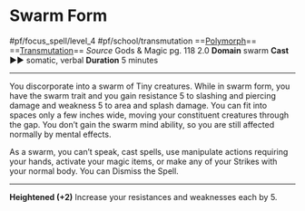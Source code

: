 # Swarm Form
#pf/focus_spell/level_4 #pf/school/transmutation 
==[Polymorph](../../../Traits/Polymorph.md)== ==[Transmutation](../../../Traits/Transmutation.md)==
*Source* Gods & Magic pg. 118 2.0
**Domain** swarm
**Cast** ►► somatic, verbal
**Duration** 5 minutes

---
You discorporate into a swarm of Tiny creatures. While in swarm form, you have the swarm trait and you gain resistance 5 to slashing and piercing damage and weakness 5 to area and splash damage. You can fit into spaces only a few inches wide, moving your constituent creatures through the gap. You don’t gain the swarm mind ability, so you are still affected normally by mental effects.

As a swarm, you can’t speak, cast spells, use manipulate actions requiring your hands, activate your magic items, or make any of your Strikes with your normal body. You can Dismiss the Spell.

<hr>

**Heightened (+2)** Increase your resistances and weaknesses each by 5.